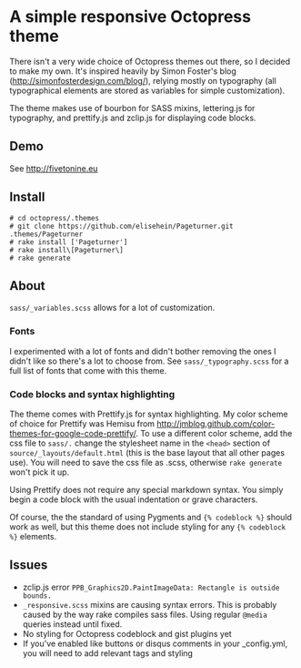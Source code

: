 # A simple responsive Octopress theme

There isn't a very wide choice of Octopress themes out there, so I decided
to make my own. It's inspired heavily by Simon Foster's blog
(http://simonfosterdesign.com/blog/), relying mostly on typography (all
typographical elements are stored as variables for simple customization).

The theme makes use of bourbon for SASS mixins, lettering.js for typography,
and prettify.js and zclip.js for displaying code blocks.

## Demo

See http://fivetonine.eu

## Install

	# cd octopress/.themes
	# git clone https://github.com/elisehein/Pageturner.git .themes/Pageturner
	# rake install ['Pageturner']
	# rake install\[Pageturner\]
	# rake generate

## About

`sass/_variables.scss` allows for a lot of customization.

### Fonts

I experimented with a lot of fonts and didn't bother removing the ones I
didn't like so there's a lot to choose from. See `sass/_typography.scss`
for a full list of fonts that come with this theme.

### Code blocks and syntax highlighting

The theme comes with Prettify.js for syntax highlighting. My color scheme of
choice for Prettify was Hemisu from
http://jmblog.github.com/color-themes-for-google-code-prettify/. To use a
different color scheme, add the css file to `sass/.` change the stylesheet name in the
`<head>` section of `source/_layouts/default.html` (this is the base layout
that all other pages use). You will need to save the css file as .scss,
otherwise `rake generate` won't pick it up.

Using Prettify does not require any special markdown syntax. You simply
begin a code block with the usual indentation or grave characters. 

Of course, the the standard of using Pygments and `{% codeblock %}` should
work as well, but this theme does not include styling for any `{% codeblock
%}` elements.


## Issues

- zclip.js error `PPB_Graphics2D.PaintImageData: Rectangle is outside
	bounds.`
- `_responsive.scss` mixins are causing syntax errors. This is probably
	caused by the way rake compiles sass files. Using regular `@media`
	queries instead until fixed.
- No styling for Octopress codeblock and gist plugins yet
- If you've enabled like buttons or disqus comments in your _config.yml, you will need to add relevant tags and styling
